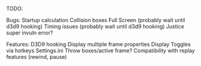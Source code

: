 TODO:

Bugs:
Startup calculation
Collision boxes
Full Screen (probably wait until d3d9 hooking)
Timing issues (probably wait until d3d9 hooking)
Justice super invuln error?

Features:
D3D9 hooking
Display multiple frame properties
Display Toggles via hotkeys
Settings.ini
Throw boxes/active frame?
Compatibility with replay features (rewind, pause)